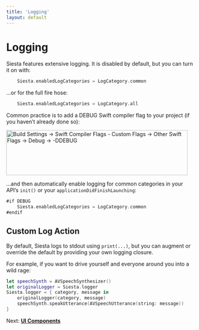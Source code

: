 ```yaml
---
title: 'Logging'
layout: default
---
```


# Logging

Siesta features extensive logging. It is disabled by default, but you can turn it on with:

```swift
    Siesta.enabledLogCategories = LogCategory.common
```

…or for the full fire hose:

```swift
    Siesta.enabledLogCategories = LogCategory.all
```

Common practice is to add a DEBUG Swift compiler flag to your project (if you haven’t already done so):

<img alt="Build Settings → Swift Compiler Flags - Custom Flags → Other Swift Flags → Debug → -DDEBUG" src="/siesta/guide/images/debug-flag@2x.png" width="482" height="120">

…and then automatically enable logging for common categories in your API’s `init()` or your `applicationDidFinishLaunching`:

```swift
#if DEBUG
    Siesta.enabledLogCategories = LogCategory.common
#endif
```

## Custom Log Action

By default, Siesta logs to stdout using `print(...)`, but you can augment or override the default by providing your own logging closure.

For example, if you want to drive yourself and everyone around you into a wild rage:

```swift
let speechSynth = AVSpeechSynthesizer()
let originalLogger = Siesta.logger
Siesta.logger = { category, message in
    originalLogger(category, message)
    speechSynth.speakUtterance(AVSpeechUtterance(string: message))
}
```

<p class='guide-next'>Next: <strong><a href='../ui-components'>UI Components</a></strong></p>
